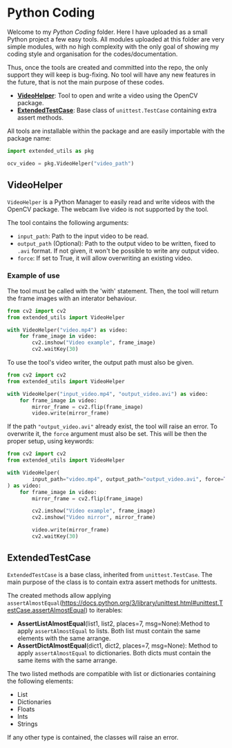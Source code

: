 # Python Coding

Welcome to my *Python Coding* folder. Here I have uploaded as a small Python project a few easy tools. All modules uploaded at this folder are very simple modules, with no high complexity with the only goal of showing my coding style and organisation for the codes/documentation.

Thus, once the tools are created and committed into the repo, the only support they will keep is bug-fixing. No tool will have any new features in the future, that is not the main purpose of these codes.

* [**VideoHelper**](#videohelper): Tool to open and write a video using the OpenCV package.
* [**ExtendedTestCase**](#extendedtestcase): Base class of `unittest.TestCase` containing extra assert methods.

All tools are installable within the package and are easily importable with the package name:

```python
import extended_utils as pkg

ocv_video = pkg.VideoHelper("video_path")
```

## VideoHelper

`VideoHelper` is a Python Manager to easily read and write videos with the OpenCV package. The webcam live video is not supported by the tool.

The tool contains the following arguments:
* `input_path`: Path to the input video to be read.
* `output_path` (Optional): Path to the output video to be written, fixed to `.avi` format. If not given, it won't be possible to write any output video.
* `force`: If set to True, it will allow overwriting an existing video.

### Example of use

The tool must be called with the 'with' statement. Then, the tool will return the frame images with an interator behaviour.

```python
from cv2 import cv2
from extended_utils import VideoHelper

with VideoHelper("video.mp4") as video:
    for frame_image in video:
        cv2.imshow("Video example", frame_image)
        cv2.waitKey(30)
```

To use the tool's video writer, the output path must also be given.

```python
from cv2 import cv2
from extended_utils import VideoHelper

with VideoHelper("input_video.mp4", "output_video.avi") as video:
    for frame_image in video:
        mirror_frame = cv2.flip(frame_image)
        video.write(mirror_frame)
```

If the path `"output_video.avi"` already exist, the tool will raise an error. To overwrite it, the `force` argument must also be set. This will be then the proper setup, using keywords:

```python
from cv2 import cv2
from extended_utils import VideoHelper

with VideoHelper(
        input_path="video.mp4", output_path="output_video.avi", force=True
) as video:
    for frame_image in video:
        mirror_frame = cv2.flip(frame_image)

        cv2.imshow("Video example", frame_image)
        cv2.imshow("Video mirror", mirror_frame)

        video.write(mirror_frame)
        cv2.waitKey(30)
```

## ExtendedTestCase

`ExtendedTestCase` is a base class, inherited from `unittest.TestCase`. The main purpose of the class is to contain extra assert methods for unittests.

The created methods allow applying `assertAlmostEqual`(https://docs.python.org/3/library/unittest.html#unittest.TestCase.assertAlmostEqual) to iterables:

* **AssertListAlmostEqual**(list1, list2, places=7, msg=None):Method to apply `assertAlmostEqual` to lists. Both list must contain the same elements with the same arrange.
* **AssertDictAlmostEqual**(dict1, dict2, places=7, msg=None): Method to apply `assertAlmostEqual` to dictionaries. Both dicts must contain the same items with the same arrange.

The two listed methods are compatible with list or dictionaries containing the following elements:
* List
* Dictionaries
* Floats
* Ints
* Strings

If any other type is contained, the classes will raise an error.
